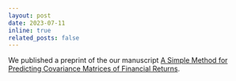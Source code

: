 ```yaml
---
layout: post
date: 2023-07-11 
inline: true
related_posts: false
---
```

We published a preprint of the our manuscript [A Simple Method for Predicting Covariance Matrices of Financial Returns](https://web.stanford.edu/~boyd/papers/cov_pred_finance.html).
